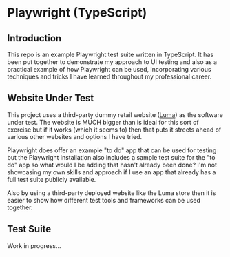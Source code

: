 # Playwright (TypeScript)

## Introduction

This repo is an example Playwright test suite written in TypeScript. It has been put together to demonstrate my approach
to UI testing and also as a practical example of how Playwright can be used, incorporating various techniques and tricks
I have learned throughout my professional career.

## Website Under Test

This project uses a third-party dummy retail website ([Luma](https://magento.softwaretestingboard.com/)) as the software
under test. The website is MUCH bigger than is ideal for this sort of exercise but if it works (which it seems to) then
that puts it streets ahead of various other websites and options I have tried.

Playwright does offer an example "to do" app that can be used for testing but the Playwright installation also includes
a sample test suite for the "to do" app so what would I be adding that hasn't already been done? I'm not showcasing my
own skills and approach if I use an app that already has a full test suite publicly available.

Also by using a third-party deployed website like the Luma store then it is easier to show how different test tools and
frameworks can be used together.

## Test Suite

Work in progress...

